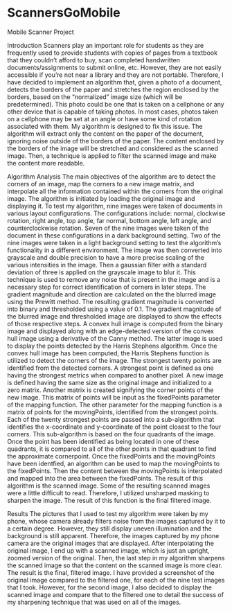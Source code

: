 # ScannersGoMobile
Mobile Scanner Project

Introduction
  Scanners play an important role for students as they are frequently used to provide students with copies of pages from a textbook that they couldn’t afford to buy, scan completed handwritten documents/assignments to submit online, etc. However, they are not easily accessible if you’re not near a library and they are not portable. Therefore, I have decided to implement an algorithm that, given a photo of a document, detects the borders of the paper and stretches the region enclosed by the borders, based on the “normalized” image size (which will be predetermined). This photo could be one that is taken on a cellphone or any other device that is capable of taking photos. In most cases, photos taken on a cellphone may be set at an angle or have some kind of rotation associated with them. My algorithm is designed to fix this issue. The algorithm will extract only the content on the paper of the document, ignoring noise outside of the borders of the paper. The content enclosed by the borders of the image will be stretched and considered as the scanned image. Then, a technique is applied to filter the scanned image and make the content more readable.

Algorithm Analysis
  The main objectives of the algorithm are to detect the corners of an image, map the corners to a new image matrix, and interpolate all the information contained within the corners from the original image. The algorithm is initiated by loading the original image and displaying it. To test my algorithm, nine images were taken of documents in various layout configurations. The configurations include: normal, clockwise rotation, right angle, top angle, far normal, bottom angle, left angle, and counterclockwise rotation. Seven of the nine images were taken of the document in these configurations in a dark background setting. Two of the nine images were taken in a light background setting to test the algorithm’s functionality in a different environment. The image was then converted into grayscale and double precision to have a more precise scaling of the various intensities in the image. Then a gaussian filter with a standard deviation of three is applied on the grayscale image to blur it. This technique is used to remove any noise that is present in the image and is a necessary step for correct identification of corners in later steps. The gradient magnitude and direction are calculated on the the blurred image using the Prewitt method. The resulting gradient magnitude is converted into binary and thresholded using a value of 0.1. The gradient magnitude of the blurred image and thresholded image are displayed to show the effects of those respective steps. A convex hull image is computed from the binary image and displayed along with an edge-detected version of the convex hull image using a derivative of the Canny method. The latter image is used to display the points detected by the Harris Stephens algorithm.
  Once the convex hull image has been computed, the Harris Stephens function is utilized to detect the corners of the image. The strongest twenty points are identified from the detected corners. A strongest point is defined as one having the strongest metrics when compared to another pixel. A new image is defined having the same size as the original image and initialized to a zero matrix. Another matrix is created signifying the corner points of the new image. This matrix of points will be input as the fixedPoints parameter of the mapping function.
  The other parameter for the mapping function is a matrix of points for the movingPoints, identified from the strongest points. Each of the twenty strongest points are passed into a sub-algorithm that identifies the x-coordinate and y-coordinate of the point closest to the four corners. This sub-algorithm is based on the four quadrants of the image. Once the point has been identified as being located in one of these quadrants, it is compared to all of the other points in that quadrant to find the approximate cornerpoint.
  Once the fixedPoints and the movingPoints have been identfied, an algorithm can be used to map the movingPoints to the fixedPoints. Then the content between the movingPoints is interpolated and mapped into the area between the fixedPoints. The result of this algorithm is the scanned image.
  Some of the resulting scanned images were a little difficult to read. Therefore, I utilized unsharped masking to sharpen the image. The result of this function is the final filtered image.

Results
  The pictures that I used to test my algorithm were taken by my phone, whose camera already filters noise from the images captured by it to a certain degree. However, they still display uneven illumination and the background is still apparent. Therefore, the images captured by my phone camera are the original images that are displayed. After interpolating the original image, I end up with a scanned image, which is just an upright, zoomed version of the original. Then, the last step in my algorithm sharpens the scanned image so that the content on the scanned image is more clear. The result is the final, filtered image. I have provided a screenshot of the original image compared to the filtered one, for each of the nine test images that I took. However, for the second image, I also decided to display the scanned image and compare that to the filtered one to detail the success of my sharpening technique that was used on all of the images.
